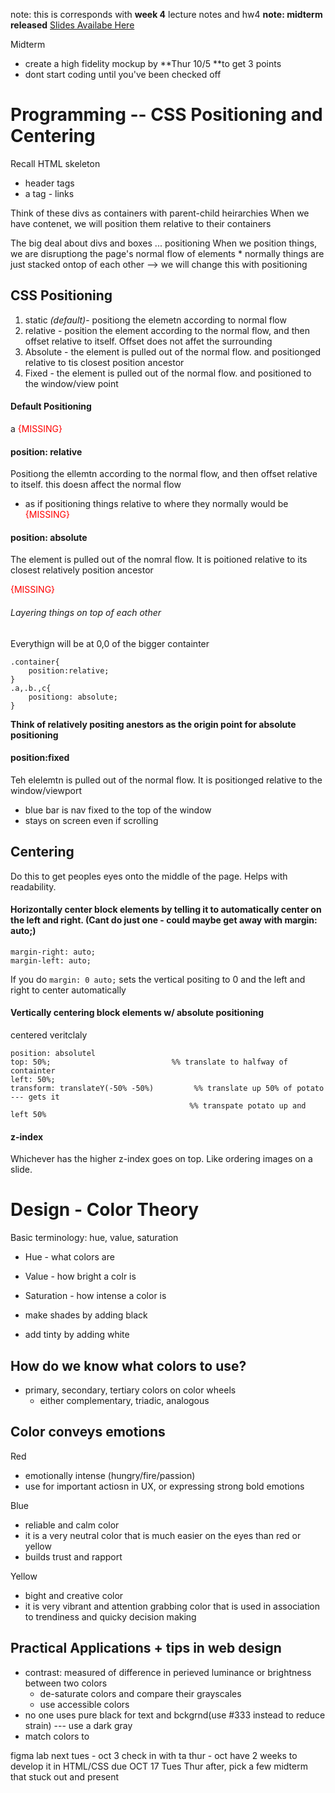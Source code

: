 note: this is corresponds with **week 4** lecture notes and hw4
**note: midterm released**
[Slides Availabe Here]()

Midterm 
* create a high fidelity mockup by **Thur 10/5 **to get 3 points
* dont start coding until you've been checked off
  
# Programming -- CSS Positioning and Centering
Recall HTML skeleton
* header tags
* a tag - links
  
Think of these divs as containers with parent-child heirarchies
When we have contenet, we will position them relative to their containers

The big deal about divs and boxes ... positioning
When we position things, we are disruptiong the page's normal flow of elements 
    * normally things are just stacked ontop of each other
  --> we will change this with positioning

## CSS Positioning 
1. static *(default)*- positiong the elemetn according to normal flow
2. relative - position the element according to the normal flow, and then offset relative to itself. Offset does not affet the surrounding
3. Absolute - the element is pulled out of the normal flow. and positionged relative to tis closest position ancestor
4. Fixed - the element is pulled out of the normal flow. and positioned to the window/view point

#### Default Positioning
a 
<span style="color:red">{MISSING}</span>

#### position: relative
Positiong the ellemtn according to the normal flow, and then offset relative to itself. this doesn affect the normal flow
* as if positioning things relative to where they normally would be
<span style="color:red">{MISSING}</span>

#### position: absolute
The element is pulled out of the nomral flow. It is poitioned relative to its closest relatively position ancestor

<span style="color:red">{MISSING}</span>

###### Layering things on top of each other
Everythign will be at 0,0 of the bigger containter
~~~
.container{
    position:relative;
}
.a,.b.,c{
    positiong: absolute;
}
~~~

**Think of relatively positing anestors as the origin point for absolute positioning**

#### position:fixed
Teh elelemtn is pulled out of the normal flow. It is positionged relative to the window/viewport

* blue bar is nav fixed to the top of the window
* stays on screen even if scrolling


## Centering
Do this to get peoples eyes onto the middle of the page. Helps with readability. 

#### Horizontally center block elements by telling it to automatically center on the left and right. (Cant do just one - could maybe get away with margin: auto;)
```
margin-right: auto;
margin-left: auto;
```
If you do ```margin: 0 auto;``` sets the vertical positing to 0 and the left and right to center automatically

#### Vertically centering block elements w/ absolute positioning
centered veritclaly
```
position: absolutel
top: 50%;                           %% translate to halfway of containter
left: 50%;
transform: translateY(-50% -50%)         %% translate up 50% of potato --- gets it 
                                        %% transpate potato up and left 50%

```

#### z-index
Whichever has the higher z-index goes on top. Like ordering images on a slide.

# Design  - Color Theory
Basic terminology: hue, value, saturation
* Hue - what colors are
* Value - how bright a colr is
* Saturation - how intense a color is 

* make shades by adding black
* add tinty by adding white

## How do we know what colors to use?
* primary, secondary, tertiary colors on color wheels
  * either complementary, triadic, analogous

## Color conveys emotions
Red 
- emotionally intense (hungry/fire/passion)
- use for important actiosn in UX, or expressing strong bold emotions

Blue
- reliable and calm color 
- it is a very neutral color that is much easier on the eyes than red or yellow
- builds trust and rapport

Yellow
- bight and creative color
- it is very vibrant and attention grabbing color that is used in association to trendiness and quicky decision making

## Practical Applications + tips in web design 
- contrast: measured of difference in perieved luminance or brightness between two colors
  - de-saturate colors and compare their grayscales
  - use accessible colors 
- no one uses pure black for text and bckgrnd(use #333 instead to reduce strain) --- use a dark gray
- match colors to 

figma lab next tues - oct 3
check in with ta thur - oct 
have 2 weeks to develop it in HTML/CSS due OCT 17 Tues 
Thur after, pick a few midterm that stuck out and present 